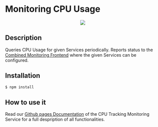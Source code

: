 
# Monitoring CPU Usage

<p align="center">
  <img src="https://raw.githubusercontent.com/ccims/overview-and-documentation/c97db39633418d2a0d4e5690a810d62fe5ff5247/app_logos/logo_final_6.25p.svg">
</p>

## Description
Queries CPU Usage for given Services periodically. Reports status to the [Combined Monitoring Frontend](https://github.com/ccims/monitoring-frontend) where the given Services can be configured.

## Installation

```bash
$ npm install
```

## How to use it
Read our [Github pages Documentation](https://ccims.github.io/overview-and-documentation/cpu-tracking-monitor) of the CPU Tracking Monitoring Service for a full despription of all functionalities.

